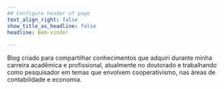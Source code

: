 ```yaml
---
## Configure header of page
text_align_right: false
show_title_as_headline: false
headline: Bem-vinde!
  
---
```


<!-- this is a subheadline -->

Blog criado para compartilhar conhecimentos que adquiri durante minha carreira acadêmica e profissional, atualmente no doutorado e trabalhando como pesquisador em temas que envolvem cooperativismo, nas áreas de contabilidade e economia.

